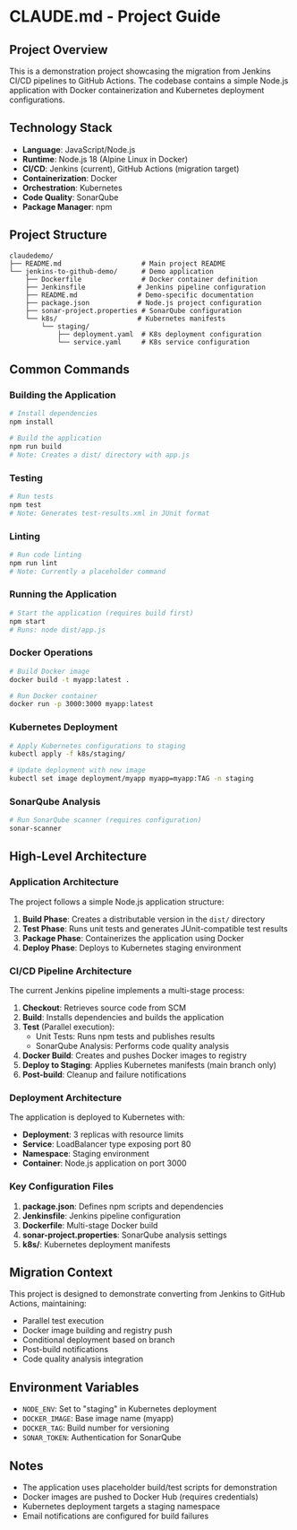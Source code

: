 # CLAUDE.md - Project Guide

## Project Overview

This is a demonstration project showcasing the migration from Jenkins CI/CD pipelines to GitHub Actions. The codebase contains a simple Node.js application with Docker containerization and Kubernetes deployment configurations.

## Technology Stack

- **Language**: JavaScript/Node.js
- **Runtime**: Node.js 18 (Alpine Linux in Docker)
- **CI/CD**: Jenkins (current), GitHub Actions (migration target)
- **Containerization**: Docker
- **Orchestration**: Kubernetes
- **Code Quality**: SonarQube
- **Package Manager**: npm

## Project Structure

```
claudedemo/
├── README.md                    # Main project README
└── jenkins-to-github-demo/      # Demo application
    ├── Dockerfile               # Docker container definition
    ├── Jenkinsfile             # Jenkins pipeline configuration
    ├── README.md               # Demo-specific documentation
    ├── package.json            # Node.js project configuration
    ├── sonar-project.properties # SonarQube configuration
    └── k8s/                    # Kubernetes manifests
        └── staging/
            ├── deployment.yaml  # K8s deployment configuration
            └── service.yaml     # K8s service configuration
```

## Common Commands

### Building the Application

```bash
# Install dependencies
npm install

# Build the application
npm run build
# Note: Creates a dist/ directory with app.js
```

### Testing

```bash
# Run tests
npm test
# Note: Generates test-results.xml in JUnit format
```

### Linting

```bash
# Run code linting
npm run lint
# Note: Currently a placeholder command
```

### Running the Application

```bash
# Start the application (requires build first)
npm start
# Runs: node dist/app.js
```

### Docker Operations

```bash
# Build Docker image
docker build -t myapp:latest .

# Run Docker container
docker run -p 3000:3000 myapp:latest
```

### Kubernetes Deployment

```bash
# Apply Kubernetes configurations to staging
kubectl apply -f k8s/staging/

# Update deployment with new image
kubectl set image deployment/myapp myapp=myapp:TAG -n staging
```

### SonarQube Analysis

```bash
# Run SonarQube scanner (requires configuration)
sonar-scanner
```

## High-Level Architecture

### Application Architecture

The project follows a simple Node.js application structure:

1. **Build Phase**: Creates a distributable version in the `dist/` directory
2. **Test Phase**: Runs unit tests and generates JUnit-compatible test results
3. **Package Phase**: Containerizes the application using Docker
4. **Deploy Phase**: Deploys to Kubernetes staging environment

### CI/CD Pipeline Architecture

The current Jenkins pipeline implements a multi-stage process:

1. **Checkout**: Retrieves source code from SCM
2. **Build**: Installs dependencies and builds the application
3. **Test** (Parallel execution):
   - Unit Tests: Runs npm tests and publishes results
   - SonarQube Analysis: Performs code quality analysis
4. **Docker Build**: Creates and pushes Docker images to registry
5. **Deploy to Staging**: Applies Kubernetes manifests (main branch only)
6. **Post-build**: Cleanup and failure notifications

### Deployment Architecture

The application is deployed to Kubernetes with:

- **Deployment**: 3 replicas with resource limits
- **Service**: LoadBalancer type exposing port 80
- **Namespace**: Staging environment
- **Container**: Node.js application on port 3000

### Key Configuration Files

1. **package.json**: Defines npm scripts and dependencies
2. **Jenkinsfile**: Jenkins pipeline configuration
3. **Dockerfile**: Multi-stage Docker build
4. **sonar-project.properties**: SonarQube analysis settings
5. **k8s/**: Kubernetes deployment manifests

## Migration Context

This project is designed to demonstrate converting from Jenkins to GitHub Actions, maintaining:
- Parallel test execution
- Docker image building and registry push
- Conditional deployment based on branch
- Post-build notifications
- Code quality analysis integration

## Environment Variables

- `NODE_ENV`: Set to "staging" in Kubernetes deployment
- `DOCKER_IMAGE`: Base image name (myapp)
- `DOCKER_TAG`: Build number for versioning
- `SONAR_TOKEN`: Authentication for SonarQube

## Notes

- The application uses placeholder build/test scripts for demonstration
- Docker images are pushed to Docker Hub (requires credentials)
- Kubernetes deployment targets a staging namespace
- Email notifications are configured for build failures